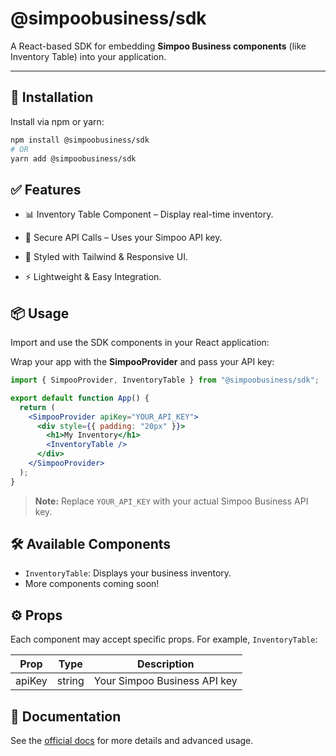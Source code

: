 # @simpoobusiness/sdk

A React-based SDK for embedding **Simpoo Business components** (like Inventory Table) into your application.

---

## 🚀 Installation

Install via npm or yarn:

```bash
npm install @simpoobusiness/sdk
# OR
yarn add @simpoobusiness/sdk
```

## ✅ Features

- 📊 Inventory Table Component – Display real-time inventory.

- 🔐 Secure API Calls – Uses your Simpoo API key.

- 🎨 Styled with Tailwind & Responsive UI.

- ⚡ Lightweight & Easy Integration.

## 📦 Usage

Import and use the SDK components in your React application:

Wrap your app with the **SimpooProvider** and pass your API key:

```jsx
import { SimpooProvider, InventoryTable } from "@simpoobusiness/sdk";

export default function App() {
  return (
    <SimpooProvider apiKey="YOUR_API_KEY">
      <div style={{ padding: "20px" }}>
        <h1>My Inventory</h1>
        <InventoryTable />
      </div>
    </SimpooProvider>
  );
}
```

> **Note:** Replace `YOUR_API_KEY` with your actual Simpoo Business API key.

## 🛠️ Available Components

- `InventoryTable`: Displays your business inventory.
- More components coming soon!

## ⚙️ Props

Each component may accept specific props. For example, `InventoryTable`:

| Prop   | Type   | Description                  |
| ------ | ------ | ---------------------------- |
| apiKey | string | Your Simpoo Business API key |

## 📖 Documentation

See the [official docs](https://savics407.github.io/simpoo-sdk/) for more details and advanced usage.
